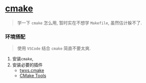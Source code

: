 # [cmake](https://cmake.org/)
> 学一下 `cmake` 怎么用, 暂时实在不想学 `Makefile`, 虽然估计躲不了.

### 环境搭配
> 使用 `VSCode` 结合 `cmake` 简直不要太爽.
1. 安装`cmake`, 
2. 安装必要的插件
    * [twxs.cmake](https://marketplace.visualstudio.com/items?itemName=twxs.cmake)
    * [CMake Tools](https://marketplace.visualstudio.com/items?itemName=vector-of-bool.cmake-tools)
